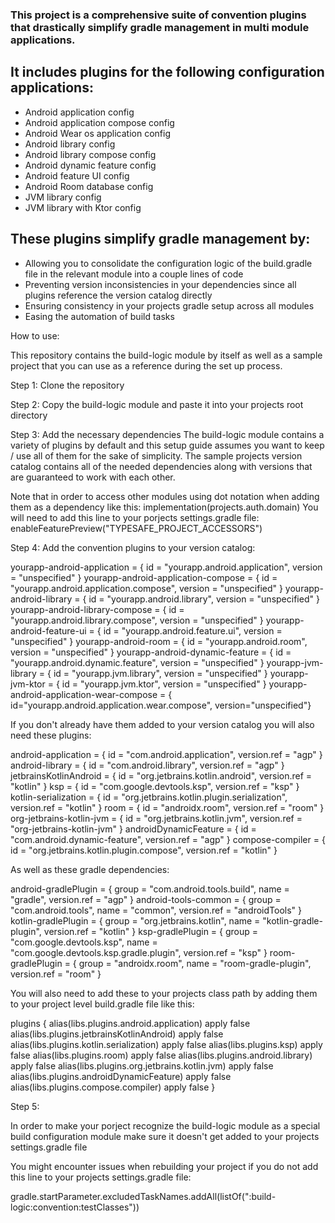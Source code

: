 ### This project is a comprehensive suite of convention plugins that drastically simplify gradle management in multi module applications.

## It includes plugins for the following configuration applications:
- Android application config
- Android application compose config
- Android Wear os application config
- Android library config
- Android library compose config
- Android dynamic feature config
- Android feature UI config
- Android Room database config
- JVM library config
- JVM library with Ktor config

## These plugins simplify gradle management by:
- Allowing you to consolidate the configuration logic of the build.gradle file in the relevant module into a couple lines of code
- Preventing version inconsistencies in your dependencies since all plugins reference the version catalog directly
- Ensuring consistency in your projects gradle setup across all modules
- Easing the automation of build tasks

  
How to use:

This repository contains the build-logic module by itself as well as a sample project that you can use as a reference during the set up process.

Step 1:
  Clone the repository

Step 2:
  Copy the build-logic module and paste it into your projects root directory

Step 3:
  Add the necessary dependencies
  The build-logic module contains a variety of plugins by default and this setup guide assumes you want to keep / use all of them for the sake of simplicity. 
  The sample projects version catalog contains all of the needed dependencies along with versions that are guaranteed to work with each other. 

  Note that in order to access other modules using dot notation when adding them as a dependency like this: implementation(projects.auth.domain)
  You will need to add this line to your porjects settings.gradle file:
  enableFeaturePreview("TYPESAFE_PROJECT_ACCESSORS")
  
  

Step 4:
  Add the convention plugins to your version catalog:

  yourapp-android-application = { id = "yourapp.android.application", version = "unspecified" }
  yourapp-android-application-compose = { id = "yourapp.android.application.compose", version = "unspecified" }
  yourapp-android-library = { id = "yourapp.android.library", version = "unspecified" }
  yourapp-android-library-compose = { id = "yourapp.android.library.compose", version = "unspecified" }
  yourapp-android-feature-ui = { id = "yourapp.android.feature.ui", version = "unspecified" }
  yourapp-android-room = { id = "yourapp.android.room", version = "unspecified" }
  yourapp-android-dynamic-feature = { id = "yourapp.android.dynamic.feature", version = "unspecified" }
  yourapp-jvm-library = { id = "yourapp.jvm.library", version = "unspecified" }
  yourapp-jvm-ktor = { id = "yourapp.jvm.ktor", version = "unspecified" }
  yourapp-android-application-wear-compose = { id="yourapp.android.application.wear.compose", version="unspecified"}

  If you don't already have them added to your version catalog you will also need these plugins:

  android-application = { id = "com.android.application", version.ref = "agp" }
  android-library = { id = "com.android.library", version.ref = "agp" }
  jetbrainsKotlinAndroid = { id = "org.jetbrains.kotlin.android", version.ref = "kotlin" }
  ksp = { id = "com.google.devtools.ksp", version.ref = "ksp" }
  kotlin-serialization = { id = "org.jetbrains.kotlin.plugin.serialization", version.ref = "kotlin" }
  room = { id = "androidx.room", version.ref = "room" }
  org-jetbrains-kotlin-jvm = { id = "org.jetbrains.kotlin.jvm", version.ref = "org-jetbrains-kotlin-jvm" }
  androidDynamicFeature = { id = "com.android.dynamic-feature", version.ref = "agp" }
  compose-compiler = { id = "org.jetbrains.kotlin.plugin.compose", version.ref = "kotlin" }

  As well as these gradle dependencies:

  android-gradlePlugin = { group = "com.android.tools.build", name = "gradle", version.ref = "agp" }
  android-tools-common = { group = "com.android.tools", name = "common", version.ref = "androidTools" }
  kotlin-gradlePlugin = { group = "org.jetbrains.kotlin", name = "kotlin-gradle-plugin", version.ref = "kotlin" }
  ksp-gradlePlugin = { group = "com.google.devtools.ksp", name = "com.google.devtools.ksp.gradle.plugin", version.ref = "ksp" }
  room-gradlePlugin = { group = "androidx.room", name = "room-gradle-plugin", version.ref = "room" }


  You will also need to add these to your projects class path by adding them to your project level build.gradle file like this: 
  
  plugins {
    alias(libs.plugins.android.application) apply false
    alias(libs.plugins.jetbrainsKotlinAndroid) apply false
    alias(libs.plugins.kotlin.serialization) apply false
    alias(libs.plugins.ksp) apply false
    alias(libs.plugins.room) apply false
    alias(libs.plugins.android.library) apply false
    alias(libs.plugins.org.jetbrains.kotlin.jvm) apply false
    alias(libs.plugins.androidDynamicFeature) apply false
    alias(libs.plugins.compose.compiler) apply false
  }

  
Step 5:

  In order to make your porject recognize the build-logic module as a special build configuration module make sure it doesn't get added to your projects settings.gradle file
  
  You might encounter issues when rebuilding your project if you do not add this line to your projects settings.gradle file:

  gradle.startParameter.excludedTaskNames.addAll(listOf(":build-logic:convention:testClasses"))

  
  
  
  
  
